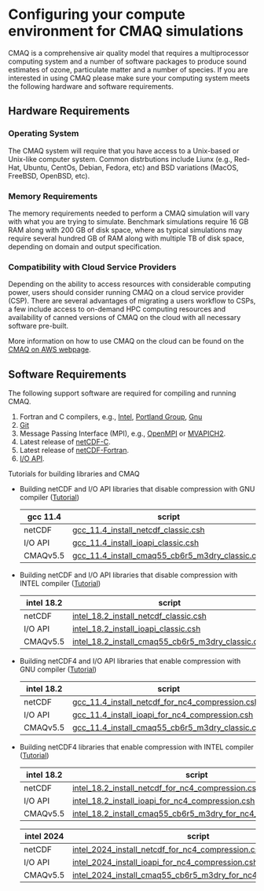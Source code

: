 # Configuring your compute environment for CMAQ simulations

CMAQ is a comprehensive air quality model that requires a multiprocessor computing system and a number of software packages to produce sound estimates of ozone, particulate matter and a number of species. If you are interested in using CMAQ please make sure your computing system meets the following hardware and software requirements. 

## Hardware Requirements

### Operating System

The CMAQ system will require that you have access to a Unix-based or Unix-like computer system. Common distrbutions include Liunx (e.g., Red-Hat, Ubuntu, CentOs, Debian, Fedora, etc) and BSD variations (MacOS, FreeBSD, OpenBSD, etc). 

### Memory Requirements 

The memory requirements needed to perform a CMAQ simulation will vary with what you are trying to simulate. Benchmark simulations require 16 GB RAM along with 200 GB of disk space, where as typical simulations may require several hundred GB of RAM along with multiple TB of disk space, depending on domain and output specification. 

### Compatibility with Cloud Service Providers

Depending on the ability to access resources with considerable computing power, users should consider running CMAQ on a cloud service provider (CSP). There are several advantages of migrating a users workflow to CSPs, a few include access to on-demand HPC computing resources and availability of canned versions of CMAQ on the cloud with all necessary software pre-built. 

More information on how to use CMAQ on the cloud can be found on the [CMAQ on AWS webpage](https://pcluster-cmaq.readthedocs.io/en/latest/).

## Software Requirements

The following support software are required for compiling and running CMAQ.

1. Fortran and C compilers, e.g., [Intel](https://software.intel.com/en-us/fortran-compilers), [Portland Group](http://www.pgroup.com), [Gnu](https://gcc.gnu.org/wiki/GFortran)
2. [Git](https://git-scm.com/book/en/v2/Getting-Started-Installing-Git)
3. Message Passing Interface (MPI), e.g., [OpenMPI](https://www.open-mpi.org) or [MVAPICH2](http://www.mcs.anl.gov/research/projects/mpich2).
4. Latest release of [netCDF-C](https://docs.unidata.ucar.edu/nug/current/getting_and_building_netcdf.html).
5. Latest release of [netCDF-Fortran](https://www.unidata.ucar.edu/software/netcdf/docs/building_netcdf_fortran.html). 
6. [I/O API](https://github.com/cjcoats/ioapi-3.2).

Tutorials for building libraries and CMAQ


   - Building netCDF and I/O API libraries that disable compression with GNU compiler ([Tutorial](CMAQ_UG_tutorial_build_library_gcc.md))

     | gcc 11.4           |   script  | 
     |  ----              |  ------     |
     | netCDF    | [gcc_11.4_install_netcdf_classic.csh](./scripts/cmaq_libraries/gcc_11.4_install_netcdf_classic.csh) |
     | I/O API   | [gcc_11.4_install_ioapi_classic.csh](./scripts/cmaq_libraries/gcc_11.4_install_ioapi_classic.csh) | 
     | CMAQv5.5  | [gcc_11.4_install_cmaq55_cb6r5_m3dry_classic.csh](./scripts/cmaq_libraries/gcc_11.4_install_cmaq55_cb6r5_m3dry_classic.csh) |

   - Building netCDF and I/O API libraries that disable compression with INTEL compiler ([Tutorial](CMAQ_UG_tutorial_build_library_intel.md))

     | intel 18.2   |    script |
     |  ----              |  ------     |
     | netCDF | [intel_18.2_install_netcdf_classic.csh](./scripts/cmaq_libraries/intel_18.2_install_netcdf_classic.csh) |
     | I/O API | [intel_18.2_install_ioapi_classic.csh](./scripts/cmaq_libraries/intel_18.2_install_ioapi_classic.csh) |                         
     | CMAQv5.5 | [intel_18.2_install_cmaq55_cb6r5_m3dry_classic.csh](./scripts/cmaq_libraries/intel_18.2_install_cmaq55_cb6r5_m3dry_classic.csh) |

   - Building netCDF4 and I/O API libraries that enable compression with GNU compiler ([Tutorial](CMAQ_UG_tutorial_build_library_gcc_support_nc4.md)) 

     | intel 18.2   |    script |
     |  ----              |  ------     |
     | netCDF | [gcc_11.4_install_netcdf_for_nc4_compression.csh](./scripts/cmaq_libraries/gcc_11.4_install_netcdf_for_nc4_compression.csh) |
     | I/O API | [gcc_11.4_install_ioapi_for_nc4_compression.csh](./scripts/cmaq_libraries/gcc_11.4_install_ioapi_for_nc4_compression.csh) |                          
     | CMAQv5.5 | [gcc_11.4_install_cmaq55_cb6r5_m3dry_classic.csh](./scripts/cmaq_libraries/gcc_11.4_install_cmaq55_cb6r5_m3dry_classic.csh) |

   - Building netCDF4 libraries that enable compression with INTEL compiler ([Tutorial](CMAQ_UG_tutorial_build_library_intel_support_nc4.md)) 

     | intel 18.2   |    script |
     |  ----              |  ------     |
     | netCDF | [intel_18.2_install_netcdf_for_nc4_compression.csh](./scripts/cmaq_libraries/intel_18.2_install_netcdf_for_nc4_compression.csh) |
     | I/O API | [intel_18.2_install_ioapi_for_nc4_compression.csh](./scripts/cmaq_libraries/intel_18.2_install_ioapi_for_nc4_compression.csh) |                          
     | CMAQv5.5 |[intel_18.2_install_cmaq55_cb6r5_m3dry_for_nc4_compression.csh](./scripts/cmaq_libraries/intel_18.2_install_cmaq55_cb6r5_m3dry_for_nc4_compression.csh) |


     | intel 2024   |    script |
     |  ----              |  ------     |
     | netCDF | [intel_2024_install_netcdf_for_nc4_compression.csh](./scripts/cmaq_libraries/intel_2024_install_netcdf_for_nc4_compression.csh) |
     | I/O API | [intel_2024_install_ioapi_for_nc4_compression.csh](./scripts/cmaq_libraries/intel_2024_install_ioapi_for_nc4_compression.csh) |
     | CMAQv5.5 | [intel_2024_install_cmaq55_cb6r5_m3dry_for_nc4_compression.csh](./scripts/cmaq_libraries/intel_2024_install_cmaq55_cb6r5_m3dry_for_nc4_compression.csh) |






